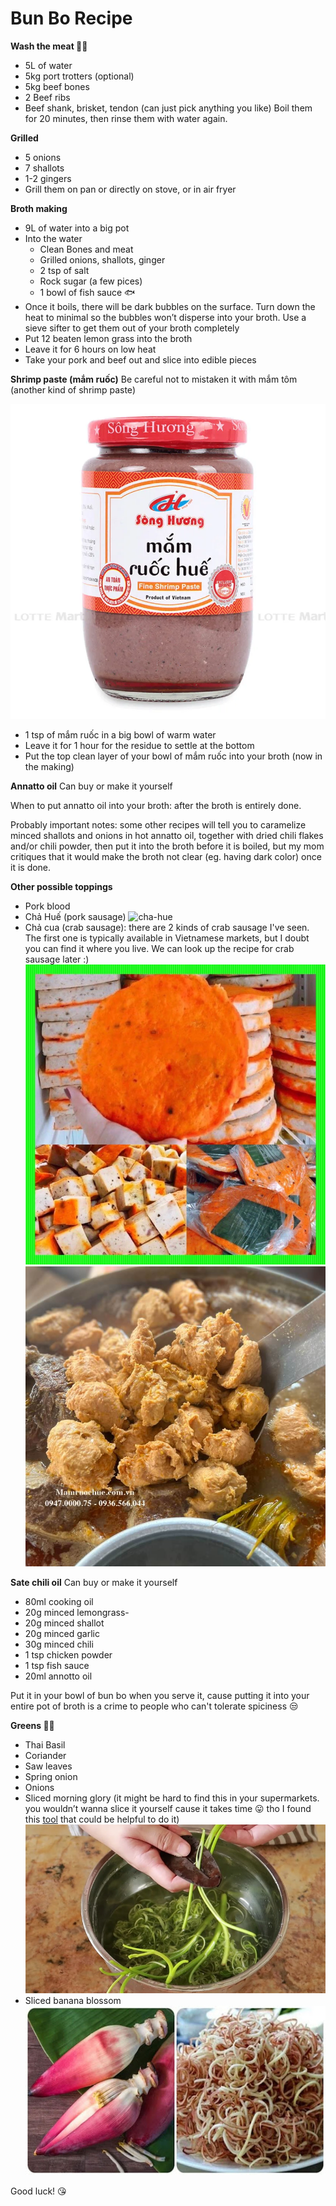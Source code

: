 # Bun Bo Recipe

**Wash the meat 🥩🍖**

- 5L of water
- 5kg port trotters (optional)
- 5kg beef bones
- 2 Beef ribs
- Beef shank, brisket, tendon (can just pick anything you like)
  Boil them for 20 minutes, then rinse them with water again.

**Grilled**

- 5 onions
- 7 shallots
- 1-2 gingers
- Grill them on pan or directly on stove, or in air fryer

**Broth making**

- 9L of water into a big pot
- Into the water
  - Clean Bones and meat
  - Grilled onions, shallots, ginger
  - 2 tsp of salt
  - Rock sugar (a few pices)
  - 1 bowl of fish sauce 🐟
- Once it boils, there will be dark bubbles on the surface. Turn down the heat to minimal so the bubbles won’t disperse into your broth. Use a sieve sifter to get them out of your broth completely
- Put 12 beaten lemon grass into the broth
- Leave it for 6 hours on low heat
- Take your pork and beef out and slice into edible pieces

**Shrimp paste (mắm ruốc)**
Be careful not to mistaken it with mắm tôm (another kind of shrimp paste)

![shrimp-paste](shrimp-paste.png)

- 1 tsp of mắm ruốc in a big bowl of warm water
- Leave it for 1 hour for the residue to settle at the bottom
- Put the top clean layer of your bowl of mắm ruốc into your broth (now in the making)

**Annatto oil**
Can buy or make it yourself

When to put annatto oil into your broth: after the broth is entirely done.

Probably important notes: some other recipes will tell you to caramelize minced shallots and onions in hot annatto oil, together with dried chili flakes and/or chili powder, then put it into the broth before it is boiled, but my mom critiques that it would make the broth not clear (eg. having dark color) once it is done.

**Other possible toppings**

- Pork blood
- Chả Huế (pork sausage)
  ![cha-hue](cha-hue.png)
- Chả cua (crab sausage): there are 2 kinds of crab sausage I've seen. The first one is typically available in Vietnamese markets, but I doubt you can find it where you live. We can look up the recipe for crab sausage later :)
  ![cha-cua-1](cha-cua-1.png)
  ![cha-cua-2](cha-cua-2.png)

**Sate chili oil**
Can buy or make it yourself

- 80ml cooking oil
- 20g minced lemongrass-
- 20g minced shallot
- 20g minced garlic
- 30g minced chili
- 1 tsp chicken powder
- 1 tsp fish sauce
- 20ml annotto oil

Put it in your bowl of bun bo when you serve it, cause putting it into your entire pot of broth is a crime to people who can't tolerate spiciness 😒

**Greens 🥬🍃**

- Thai Basil
- Coriander
- Saw leaves
- Spring onion
- Onions
- Sliced morning glory (it might be hard to find this in your supermarkets. you wouldn’t wanna slice it yourself cause it takes time 😛 tho I found this [tool](https://www.lazada.vn/products/dung-cu-che-rau-muong-dao-che-rau-muong-sieu-sac-i1517255250.html) that could be helpful to do it)
  ![morning-glory](morning-glory.png)
- Sliced banana blossom
  ![banana-blossom](banana-blossom.png)

Good luck! 😘
